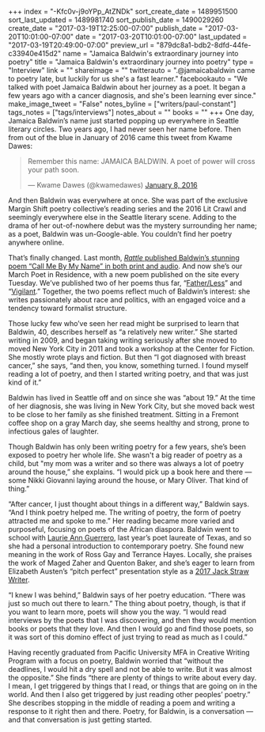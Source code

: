 +++
index = "-Kfc0v-j9oYPp_AtZNDk"
sort_create_date = 1489951500
sort_last_updated = 1489981740
sort_publish_date = 1490029260
create_date = "2017-03-19T12:25:00-07:00"
publish_date = "2017-03-20T10:01:00-07:00"
date = "2017-03-20T10:01:00-07:00"
last_updated = "2017-03-19T20:49:00-07:00"
preview_url = "879dc8a1-bdb2-8dfd-44fe-c33940e415d2"
name = "Jamaica Baldwin's extraordinary journey into poetry"
title = "Jamaica Baldwin's extraordinary journey into poetry"
type = "Interview"
link = ""
shareimage = ""
twitterauto = ".@jamaicabaldwin came to poetry late, but luckily for us she's a fast learner."
facebookauto = "We talked with poet Jamaica Baldwin about her journey as a poet. It began a few years ago with a cancer diagnosis, and she's been learning ever since."
make_image_tweet = "False"
notes_byline = ["writers/paul-constant"]
tags_notes = ["tags/interviews"]
notes_about = ""
books = ""
+++
One day, Jamaica Baldwin’s name just started popping up everywhere in Seattle literary circles. Two years ago, I had never seen her name before. Then from out of the blue in January of 2016 came this tweet from Kwame Dawes:

<blockquote class="twitter-tweet" data-lang="en"><p lang="en" dir="ltr">Remember this name: JAMAICA BALDWIN.  A poet of power will cross your path soon.</p>&mdash; Kwame Dawes (@kwamedawes) <a href="https://twitter.com/kwamedawes/status/685586075016769537">January 8, 2016</a></blockquote>

And then Baldwin was everywhere at once. She was part of the exclusive Margin Shift poetry collective’s reading series and the 2016 Lit Crawl and seemingly everywhere else in the Seattle literary scene. Adding to the drama of her out-of-nowhere debut was the mystery surrounding her name; as a poet, Baldwin was un-Google-able. You couldn’t find her poetry anywhere online.

That’s finally changed. Last month, [*Rattle* published Baldwin’s stunning poem “Call Me By My Name” in both print and audio]( http://www.rattle.com/call-me-by-my-name-by-jamaica-baldwin/). And now she’s our March Poet in Residence, with a new poem published on the site every Tuesday. We’ve published two of her poems thus far, “[Father/Less](http://www.seattlereviewofbooks.com/notes/2017/03/07/fatherless/)” and “[Vigilant](http://www.seattlereviewofbooks.com/notes/2017/03/14/vigilant/).” Together, the two poems reflect much of Baldwin’s interest: she writes passionately about race and politics, with an engaged voice and a tendency toward formalist structure.

Those lucky few who’ve seen her read might be surprised to learn that Baldwin, 40, describes herself as “a relatively new writer.” She started writing in 2009, and began taking writing seriously after she moved to moved New York City in 2011 and took a workshop at the Center for Fiction. She mostly wrote plays and fiction. But then “I got diagnosed with breast cancer,” she says, “and then, you know, something turned. I found myself reading a lot of poetry, and then I started writing poetry, and that was just kind of it.” 

Baldwin has lived in Seattle off and on since she was “about 19.” At the time of her diagnosis, she was living in New York City, but she moved back west to be close to her family as she finished treatment. Sitting in a Fremont coffee shop on a gray March day, she seems healthy and strong, prone to infectious gales of laughter.

Though Baldwin has only been writing poetry for a few years, she’s been exposed to poetry her whole life. She wasn't a big reader of poetry as a child, but "my mom was a writer and so there was always a lot of poetry around the house,” she explains. “I would pick up a book here and there — some Nikki Giovanni laying around the house, or Mary Oliver. That kind of thing.”

“After cancer, I just thought about things in a different way,” Baldwin says. “And I think poetry helped me. The writing of poetry, the form of poetry attracted me and spoke to me.” Her reading became more varied and purposeful, focusing on poets of the African diaspora. Baldwin went to school with [Laurie Ann Guerrero](http://www.laurieannguerrero.com/), last year’s poet laureate of Texas, and so she had a personal introduction to contemporary poetry. She found new meaning in the work of Ross Gay and Terrance Hayes. Locally, she praises the work of Maged Zaher and Quenton Baker, and she’s eager to learn from Elizabeth Austen’s “pitch perfect” presentation style as a [2017 Jack Straw Writer](http://www.jackstraw.org/programs/writers/WritersForum/).

“I knew I was behind,” Baldwin says of her poetry education. “There was just so much out there to learn.” The thing about poetry, though, is that if you want to learn more, poets will show you the way. “I would read interviews by the poets that I was discovering, and then they would mention books or poets that they love. And then I would go and find those poets, so it was sort of this domino effect of just trying to read as much as I could.”  

Having recently graduated from Pacific University MFA in Creative Writing Program with a focus on poetry, Baldwin worried that “without the deadlines, I would hit a dry spell and not be able to write. But it was almost the opposite.” She finds “there are plenty of things to write about every day. I mean, I get triggered by things that I read, or things that are going on in the world. And then I also get triggered by just reading other peoples’ poetry.” She describes stopping in the middle of reading a poem and writing a response to it right then and there. Poetry, for Baldwin, is a conversation — and that conversation is just getting started.
